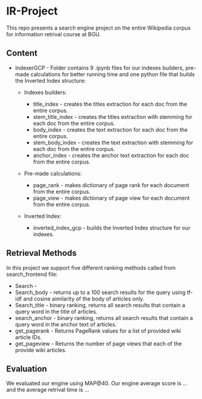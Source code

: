 # IR-Project

This repo presents a search engine project on the entire Wikipedia corpus for information retrival course at BGU.

## Content

- IndexerGCP - Folder contains 9 .ipynb files for our indexes builders, pre-made calculations for better running time and one python file that builds the Inverted Index structure:

  - Indexes builders:

    - title_index - creates the titles extraction for each doc from the entire corpus.
    - stem_title_index - creates the titles extraction with stemming for each doc from the entire corpus.
    - body_index - creates the text extraction for each doc from the entire corpus.
    - stem_body_index - creates the text extraction with stemming for each doc from the entire corpus.
    - anchor_index - creates the anchor text extraction for each doc from the entire corpus.

  - Pre-made calculations:

    - page_rank - makes dictionary of page rank for each document from the entire corpus.
    - page_view - makes dictionary of page view for each document from the entire corpus.

  - Inverted Index:

    - inverted_index_gcp - builds the Inverted Index structure for our indexes.

## Retrieval Methods

In this project we support five different ranking methods called from search_frontend file:

- Search -
- Search_body - returns up to a 100 search results for the query using tf-idf and cosine aimilarity of the body of articles only.
- Search_title - binary ranking, returns all search results that contain a query word in the title of articles.
- search_anchor - binary ranking, returns all search results that contain a query word in the anchor text of articles.
- get_pagerank - Returns PageRank values for a list of provided wiki article IDs.
- get_pageview - Returns the number of page views that each of the provide wiki articles.

## Evaluation

We evaluated our engine using MAP@40. Our engine average score is ... and the average retrival time is ...
